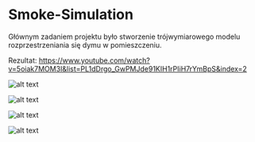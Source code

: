 # Smoke-Simulation

Głównym zadaniem projektu było stworzenie trójwymiarowego modelu rozprzestrzeniania się dymu w pomieszczeniu.

Rezultat:
https://www.youtube.com/watch?v=5oiak7MOM3I&list=PL1dDrgo_GwPMJde91KIH1rPIiH7rYmBpS&index=2

![alt text](https://github.com/mrcszk/Smoke-Simulation/blob/master/doc/3.png)

![alt text](https://github.com/mrcszk/Smoke-Simulation/blob/master/doc/2.png)

![alt text](https://github.com/mrcszk/Smoke-Simulation/blob/master/doc/s1_2.png)

![alt text](https://github.com/mrcszk/Smoke-Simulation/blob/master/doc/starcie.png)
